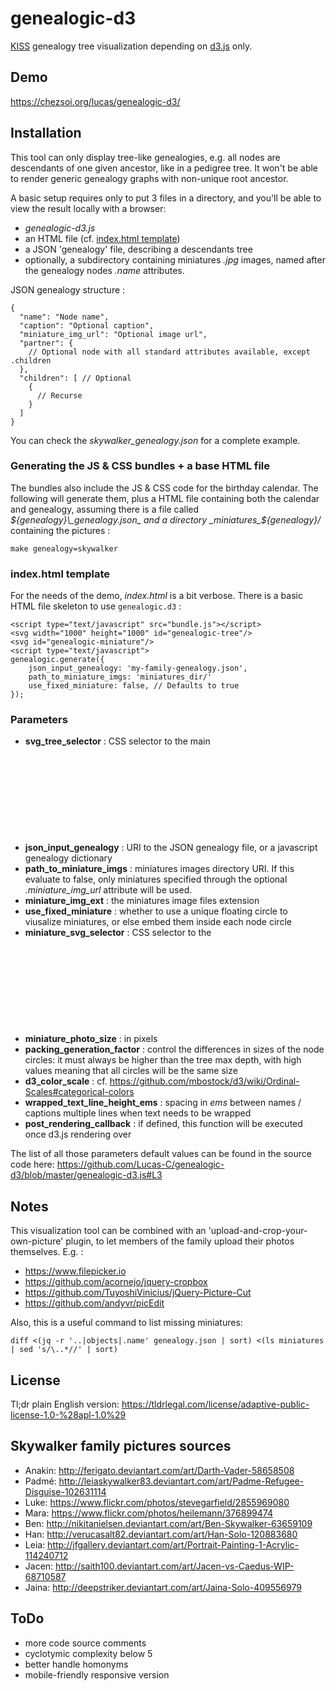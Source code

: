 # genealogic-d3

[KISS](http://en.wikipedia.org/wiki/KISS_principle) genealogy tree visualization depending on [d3.js](http://d3js.org) only.

## Demo
https://chezsoi.org/lucas/genealogic-d3/

## Installation
This tool can only display tree-like genealogies, e.g. all nodes are descendants of one given ancestor, like in a pedigree tree.
It won't be able to render generic genealogy graphs with non-unique root ancestor.

A basic setup requires only to put 3 files in a directory, and you'll be able to view the result locally with a browser:

- _genealogic-d3.js_
- an HTML file (cf. [index.html template](#indexhtml-template))
- a JSON 'genealogy' file, describing a descendants tree
- optionally, a subdirectory containing miniatures *.jpg* images, named after the genealogy nodes *.name* attributes.

JSON genealogy structure :

    {
      "name": "Node name",
      "caption": "Optional caption",
      "miniature_img_url": "Optional image url",
      "partner": {
        // Optional node with all standard attributes available, except .children
      },
      "children": [ // Optional
        {
          // Recurse
        }
      ]
    }

You can check the _skywalker\_genealogy.json_ for a complete example. 

### Generating the JS & CSS bundles + a base HTML file

The bundles also include the JS & CSS code for the birthday calendar. The following will generate them, plus a HTML file containing both the calendar and genealogy, assuming there is a file called _${genealogy}\_genealogy.json_ and a directory _miniatures_${genealogy}/_ containing the pictures :

    make genealogy=skywalker

### index.html template
For the needs of the demo, _index.html_ is a bit verbose. There is a basic HTML file skeleton to use `genealogic.d3` :

    <script type="text/javascript" src="bundle.js"></script>
    <svg width="1000" height="1000" id="genealogic-tree"/>
    <svg id="genealogic-miniature"/>
    <script type="text/javascript">
    genealogic.generate({
        json_input_genealogy: 'my-family-genealogy.json',
        path_to_miniature_imgs: 'miniatures_dir/'
        use_fixed_miniature: false, // Defaults to true
    });

### Parameters

- **svg_tree_selector** : CSS selector to the main <svg> HTML element where the tree will be inserted.
- **json_input_genealogy** : URI to the JSON genealogy file, or a javascript genealogy dictionary
- **path_to_miniature_imgs** : miniatures images directory URI. If this evaluate to false, only miniatures specified through the optional _.miniature_img_url_ attribute will be used.
- **miniature_img_ext** : the miniatures image files extension
- **use_fixed_miniature** : whether to use a unique floating circle to viusalize miniatures, or else embed them inside each node circle
- **miniature_svg_selector** : CSS selector to the <svg> HTML element that will be used as the miniature "window".
- **miniature_photo_size** : in pixels
- **packing_generation_factor** : control the differences in sizes of the node circles: it must always be higher than the tree max depth,
with high values meaning that all circles will be the same size
- **d3_color_scale** : cf. https://github.com/mbostock/d3/wiki/Ordinal-Scales#categorical-colors
- **wrapped_text_line_height_ems** : spacing in _ems_ between names / captions multiple lines when text needs to be wrapped
- **post_rendering_callback** : if defined, this function will be executed once d3.js rendering over

The list of all those parameters default values can be found in the source code here:
https://github.com/Lucas-C/genealogic-d3/blob/master/genealogic-d3.js#L3

## Notes
This visualization tool can be combined with an 'upload-and-crop-your-own-picture' plugin,
to let members of the family upload their photos themselves. E.g. :

- https://www.filepicker.io
- https://github.com/acornejo/jquery-cropbox
- https://github.com/TuyoshiVinicius/jQuery-Picture-Cut
- https://github.com/andyvr/picEdit

Also, this is a useful command to list missing miniatures:

    diff <(jq -r '..|objects|.name' genealogy.json | sort) <(ls miniatures | sed 's/\..*//' | sort)

## License
Tl;dr plain English version: https://tldrlegal.com/license/adaptive-public-license-1.0-%28apl-1.0%29

## Skywalker family pictures sources
- Anakin: http://ferigato.deviantart.com/art/Darth-Vader-58658508
- Padmé: http://leiaskywalker83.deviantart.com/art/Padme-Refugee-Disguise-102631114
- Luke: https://www.flickr.com/photos/stevegarfield/2855969080
- Mara: https://www.flickr.com/photos/heilemann/376899474
- Ben: http://nikitanielsen.deviantart.com/art/Ben-Skywalker-63659109
- Han: http://verucasalt82.deviantart.com/art/Han-Solo-120883680
- Leia: http://jfgallery.deviantart.com/art/Portrait-Painting-1-Acrylic-114240712
- Jacen: http://saith100.deviantart.com/art/Jacen-vs-Caedus-WIP-68710587
- Jaina: http://deepstriker.deviantart.com/art/Jaina-Solo-409556979

## ToDo
- more code source comments
- cyclotymic complexity below 5
- better handle homonyms
- mobile-friendly responsive version

